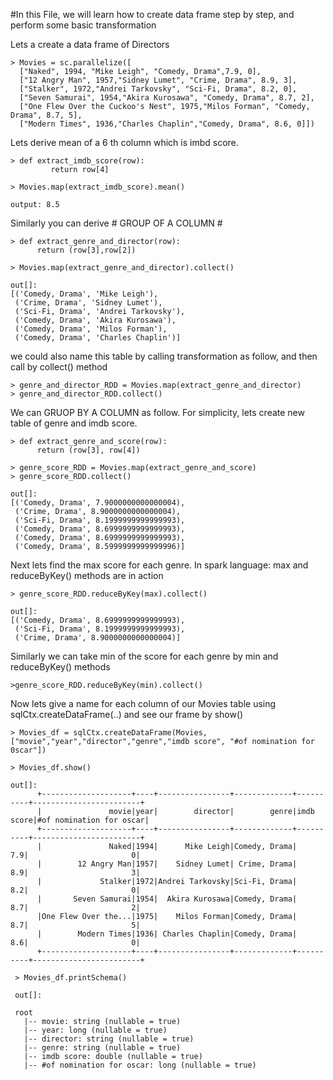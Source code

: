 
#In this File, we will learn how to create data frame step by step, and perform some basic transformation


Lets a create a data frame of Directors

    > Movies = sc.parallelize([
      ["Naked", 1994, "Mike Leigh", "Comedy, Drama",7.9, 0],
      ["12 Angry Man", 1957,"Sidney Lumet", "Crime, Drama", 8.9, 3],
      ["Stalker", 1972,"Andrei Tarkovsky", "Sci-Fi, Drama", 8.2, 0],
      ["Seven Samurai", 1954,"Akira Kurosawa", "Comedy, Drama", 8.7, 2],
      ["One Flew Over the Cuckoo's Nest", 1975,"Milos Forman", "Comedy, Drama", 8.7, 5],
      ["Modern Times", 1936,"Charles Chaplin","Comedy, Drama", 8.6, 0]])

Lets derive mean of a 6 th column which is imbd score.

    > def extract_imdb_score(row):
             return row[4]
        
    > Movies.map(extract_imdb_score).mean()
    
    output: 8.5
        
Similarly you can derive # GROUP OF A COLUMN #  
    
    > def extract_genre_and_director(row):
          return (row[3],row[2])
    
    > Movies.map(extract_genre_and_director).collect()
    
    out[]: 
    [('Comedy, Drama', 'Mike Leigh'),
     ('Crime, Drama', 'Sidney Lumet'),
     ('Sci-Fi, Drama', 'Andrei Tarkovsky'),
     ('Comedy, Drama', 'Akira Kurosawa'),
     ('Comedy, Drama', 'Milos Forman'),
     ('Comedy, Drama', 'Charles Chaplin')]
     
we could also name this table by calling transformation as follow, and then call by collect() method

    > genre_and_director_RDD = Movies.map(extract_genre_and_director)
    > genre_and_director_RDD.collect()
    
We can GRUOP BY A COLUMN as follow. For simplicity, lets create new table of genre and imdb score.

    > def extract_genre_and_score(row):
          return (row[3], row[4])
    
    > genre_score_RDD = Movies.map(extract_genre_and_score)
    > genre_score_RDD.collect()
    
    out[]:
    [('Comedy, Drama', 7.9000000000000004),
     ('Crime, Drama', 8.9000000000000004),
     ('Sci-Fi, Drama', 8.1999999999999993),
     ('Comedy, Drama', 8.6999999999999993),
     ('Comedy, Drama', 8.6999999999999993),
     ('Comedy, Drama', 8.5999999999999996)]
     
Next lets find the max score for each genre. In spark language: max and reduceByKey() methods are in action

    > genre_score_RDD.reduceByKey(max).collect()
    
    out[]:
    [('Comedy, Drama', 8.6999999999999993),
     ('Sci-Fi, Drama', 8.1999999999999993),
     ('Crime, Drama', 8.9000000000000004)]
     
Similarly we can take min of the score for each genre by min and reduceByKey() methods
   
    >genre_score_RDD.reduceByKey(min).collect()
    
Now lets give a name for each column of our Movies table using sqlCtx.createDataFrame(..) and see our frame by show()

    > Movies_df = sqlCtx.createDataFrame(Movies,["movie","year","director","genre","imdb score", "#of nomination for 0scar"])
    
    > Movies_df.show() 
    
    out[]: 
          +--------------------+----+----------------+-------------+----------+------------------------+
          |               movie|year|        director|        genre|imdb score|#of nomination for oscar|
          +--------------------+----+----------------+-------------+----------+------------------------+
          |               Naked|1994|      Mike Leigh|Comedy, Drama|       7.9|                       0|
          |        12 Angry Man|1957|    Sidney Lumet| Crime, Drama|       8.9|                       3|
          |             Stalker|1972|Andrei Tarkovsky|Sci-Fi, Drama|       8.2|                       0|
          |       Seven Samurai|1954|  Akira Kurosawa|Comedy, Drama|       8.7|                       2|
          |One Flew Over the...|1975|    Milos Forman|Comedy, Drama|       8.7|                       5|
          |        Modern Times|1936| Charles Chaplin|Comedy, Drama|       8.6|                       0|
          +--------------------+----+----------------+-------------+----------+------------------------+

     > Movies_df.printSchema()
     
     out[]:
     
     root
       |-- movie: string (nullable = true)
       |-- year: long (nullable = true)
       |-- director: string (nullable = true)
       |-- genre: string (nullable = true)
       |-- imdb score: double (nullable = true)
       |-- #of nomination for oscar: long (nullable = true)
    
    
